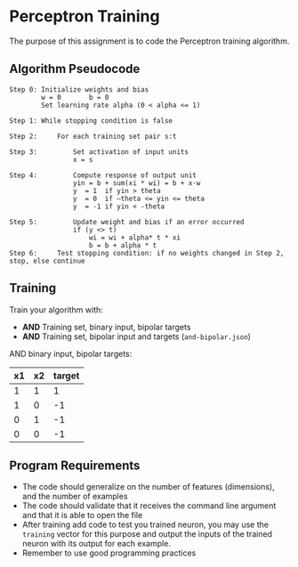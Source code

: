 # Perceptron Training
The purpose of this assignment is to code the Perceptron training algorithm.

## Algorithm Pseudocode
```
Step 0:	Initialize weights and bias
		w = 0		b = 0
		Set learning rate alpha (0 < alpha <= 1)

Step 1:	While stopping condition is false

Step 2:		For each training set pair s:t

Step 3:			Set activation of input units
				x = s

Step 4:			Compute response of output unit
				yin = b + sum(xi * wi) = b + x⋅w
				y  = 1  if yin > theta
				y  = 0  if –theta <= yin <= theta
				y  = -1 if yin < -theta

Step 5:			Update weight and bias if an error occurred
				if (y <> t)
					wi = wi + alpha* t * xi
					b = b + alpha * t
Step 6:		Test stopping condition: if no weights changed in Step 2, stop, else continue
```

## Training
Train your algorithm with:
* **AND** Training set, binary input, bipolar targets
* **AND** Training set, bipolar input and targets (`and-bipolar.json`)

AND binary input, bipolar targets:

x1 | x2 | target
-- | -- | -----
1 | 1 | 1
1 | 0 | -1
0 | 1 | -1
0 | 0 | -1


## Program Requirements
* The code should generalize on the number of features (dimensions), and the
  number of examples
* The code should validate that it receives the command line argument and that
  it is able to open the file
* After training add code to test you trained neuron, you may use the `training`
  vector for this purpose and output the inputs of the trained neuron with its
  output for each example.
* Remember to use good programming practices
